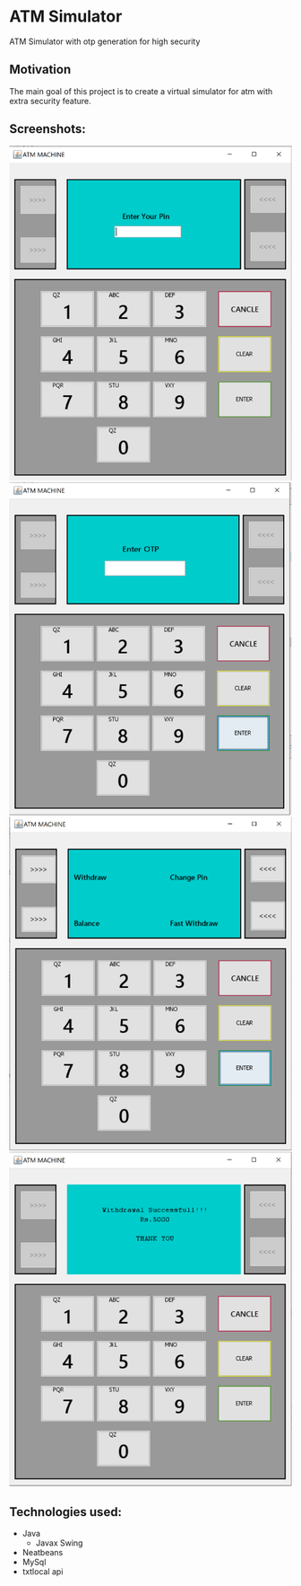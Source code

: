 # ATM Simulator
ATM Simulator with otp generation for high security

## Motivation
The main goal of this project is to create a virtual simulator for atm with extra security feature.

## Screenshots:
![1](https://github.com/ZisanAalam/ATM/blob/master/screenshots/image1.png?raw=true)
![2](https://github.com/ZisanAalam/ATM/blob/master/screenshots/image2.png?raw=true)
![3](https://github.com/ZisanAalam/ATM/blob/master/screenshots/image3.png?raw=true)
![4](https://github.com/ZisanAalam/ATM/blob/master/screenshots/image4.png?raw=true)

## Technologies used:
* Java 
   * Javax Swing
* Neatbeans
* MySql
* txtlocal api

